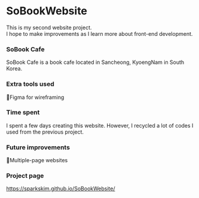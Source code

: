 # SoBookWebsite

This is my second website project.\
I hope to make improvements as I learn more about front-end development.

### SoBook Cafe
SoBook Cafe is a book cafe located in Sancheong, KyoengNam in South Korea.

### Extra tools used
🔹Figma for wireframing

### Time spent
I spent a few days creating this website. However, I recycled a lot of codes I used from the previous project.

### Future improvements
🔹Multiple-page websites

### Project page
https://sparkskim.github.io/SoBookWebsite/